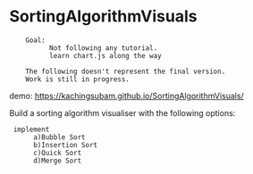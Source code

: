 # SortingAlgorithmVisuals

        Goal: 
              Not following any tutorial. 
              learn chart.js along the way
            
        The following doesn't represent the final version. 
        Work is still in progress.
  
demo: https://kachingsubam.github.io/SortingAlgorithmVisuals/
 
  

  Build a sorting algorithm visualiser with the following options:

     implement 
          a)Bubble Sort
          b)Insertion Sort
          c)Quick Sort
          d)Merge Sort 
